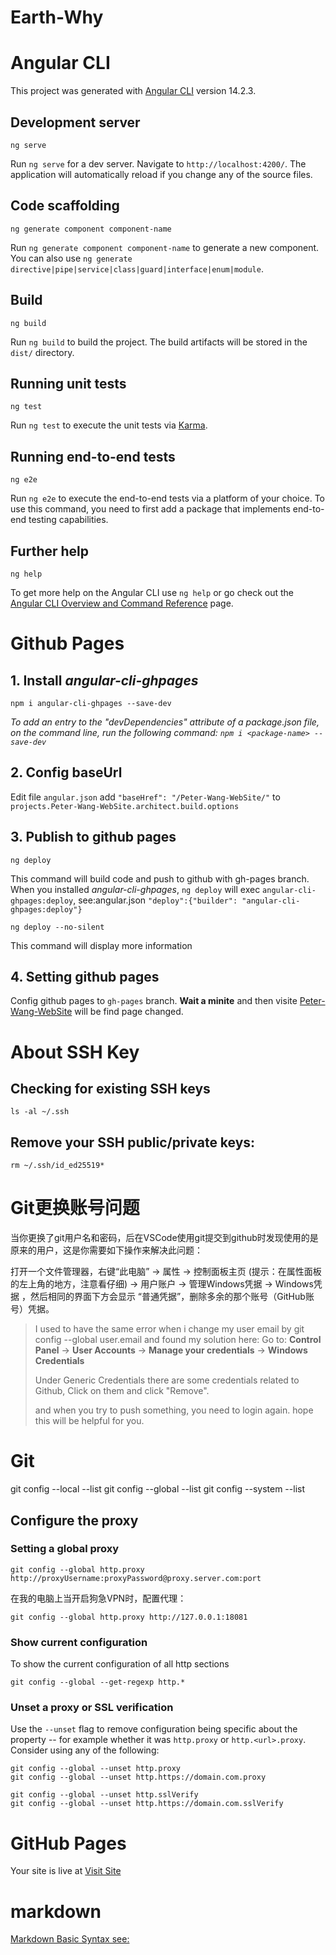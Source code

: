 # Earth-Why

# Angular CLI

This project was generated with [Angular CLI](https://github.com/angular/angular-cli) version 14.2.3.

## Development server

    ng serve
Run `ng serve` for a dev server. Navigate to `http://localhost:4200/`. The application will automatically reload if you change any of the source files.

## Code scaffolding

    ng generate component component-name
Run `ng generate component component-name` to generate a new component. You can also use `ng generate directive|pipe|service|class|guard|interface|enum|module`.

## Build

    ng build
Run `ng build` to build the project. The build artifacts will be stored in the `dist/` directory.

## Running unit tests

    ng test
Run `ng test` to execute the unit tests via [Karma](https://karma-runner.github.io).

## Running end-to-end tests

    ng e2e
Run `ng e2e` to execute the end-to-end tests via a platform of your choice. To use this command, you need to first add a package that implements end-to-end testing capabilities.

## Further help

    ng help
To get more help on the Angular CLI use `ng help` or go check out the [Angular CLI Overview and Command Reference](https://angular.io/cli) page.

# Github Pages

## 1. Install *angular-cli-ghpages*
    npm i angular-cli-ghpages --save-dev

 *To add an entry to the "devDependencies" attribute of a package.json file, on the command line, run the following command:
```npm i <package-name> --save-dev```*


## 2. Config baseUrl

Edit file `angular.json` add `"baseHref": "/Peter-Wang-WebSite/"` to `projects.Peter-Wang-WebSite.architect.build.options`

## 3. Publish to github pages

    ng deploy

 This command will build code and push to github with gh-pages branch. When you installed *angular-cli-ghpages*, `ng deploy` will exec `angular-cli-ghpages:deploy`, see:angular.json `"deploy":{"builder": "angular-cli-ghpages:deploy"}`

    ng deploy --no-silent
 This command will display more information

## 4. Setting github pages

Config github pages to `gh-pages` branch. 
**Wait a minite** and then visite [Peter-Wang-WebSite](https://solarisy.github.io/Peter-Wang-WebSite) will be find page changed.


# About SSH Key

## Checking for existing SSH keys

    ls -al ~/.ssh
## Remove your SSH public/private keys:

    rm ~/.ssh/id_ed25519*

# Git更换账号问题

当你更换了git用户名和密码，后在VSCode使用git提交到github时发现使用的是原来的用户，这是你需要如下操作来解决此问题：

打开一个文件管理器，右键“此电脑” -> 属性 -> 控制面板主页 (提示：在属性面板的左上角的地方，注意看仔细) -> 用户账户 -> 管理Windows凭据 -> Windows凭据 ，然后相同的界面下方会显示 “普通凭据”，删除多余的那个账号（GitHub账号）凭据。



> I used to have the same error when i change my user email by git config --global user.email and found my solution here: Go to: **Control Panel** -> **User Accounts** -> **Manage your credentials** -> **Windows Credentials**
> 
> Under Generic Credentials there are some credentials related to Github, Click on them and click "Remove".
> 
> and when you try to push something, you need to login again. hope this will be helpful for you.

# Git

git config --local --list
git config --global --list
git config --system --list

## Configure the proxy

### Setting a global proxy

    git config --global http.proxy http://proxyUsername:proxyPassword@proxy.server.com:port

在我的电脑上当开启狗急VPN时，配置代理：

    git config --global http.proxy http://127.0.0.1:18081
   
### Show current configuration

To show the current configuration of all http sections

    git config --global --get-regexp http.*

### Unset a proxy or SSL verification

Use the `--unset` flag to remove configuration being specific about the property -- for example whether it was `http.proxy` or `http.<url>.proxy`. Consider using any of the following:

    git config --global --unset http.proxy
    git config --global --unset http.https://domain.com.proxy

    git config --global --unset http.sslVerify
    git config --global --unset http.https://domain.com.sslVerify

# GitHub Pages

Your site is live at [Visit Site](https://peter-is-be.github.io/earth-why/)


# markdown

[Markdown Basic Syntax see:](https://www.markdownguide.org/basic-syntax/)